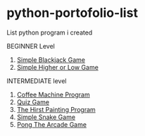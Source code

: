 # python-portofolio-list
List python program i created

BEGINNER Level
1. [Simple Blackjack Game](https://github.com/riyanmarayat/simple-blackjack-game-with-python)
2. [Simple Higher or Low Game](https://github.com/riyanmarayat/higher-low-game.git)

INTERMEDIATE level
1. [Coffee Machine Program](https://github.com/riyanmarayat/simple_coffee_machine_program.git)
2. [Quiz Game](https://github.com/riyanmarayat/Quiz-Game.git)
3. [The Hirst Painting Program](https://github.com/riyanmarayat/The-Hirst-Painting-Project.git)
4. [Simple Snake Game](https://github.com/riyanmarayat/simple-snake-game.git)
5. [Pong The Arcade Game](https://github.com/riyanmarayat/Learn-Python/tree/5784123cae5dec63769fbd16330630b9e7ea0bc9/Day%2022%20Build%20Pong%20The%20Famous%20Arcade%20Game/PongTheFamousArcadeGame)
